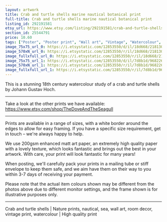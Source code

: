 ```yaml
---
layout: artwork
title: Crab and turtle shells marine nautical botanical print
full-title: Crab and turtle shells marine nautical botanical print
listing_id: 292191581
etsy_url: https://www.etsy.com/listing/292191581/crab-and-turtle-shells-marine-nautical?utm_source=ds&utm_medium=api&utm_campaign=api
section_id: 25544791
price: 10.60
tags: ["Poster", "Poster print", "Wall art", "Vintage", "Watercolour", "Nature", "Botanical art", "Wildlife", "Shells", "Sea", "Marine", "Crab", "High quality print"]
image_75x75_url_0: https://i.etsystatic.com/12853550/d/il/18d668/2181308062/il_75x75.2181308062_rr75.jpg?version=0
image_570xN_url_0: https://i.etsystatic.com/12853550/r/il/18d668/2181308062/il_570xN.2181308062_rr75.jpg
image_fullxfull_url_0: https://i.etsystatic.com/12853550/r/il/18d668/2181308062/il_fullxfull.2181308062_rr75.jpg
image_75x75_url_1: https://i.etsystatic.com/12853550/d/il/7d8b1d/968226798/il_75x75.968226798_qs89.jpg?version=0
image_570xN_url_1: https://i.etsystatic.com/12853550/r/il/7d8b1d/968226798/il_570xN.968226798_qs89.jpg
image_fullxfull_url_1: https://i.etsystatic.com/12853550/r/il/7d8b1d/968226798/il_fullxfull.968226798_qs89.jpg
---
```

This is a stunning 18th century watercolour study of a crab and turtle shells by Johann Gustav Hoch.

---

Take a look at the other prints we have available:
https://www.etsy.com/shop/TheDoveAndTheSeagull

---

Prints are available in a range of sizes, with a white border around the edges to allow for easy framing. If you have a specific size requirement, get in touch – we&#39;re always happy to help.

We use 200gsm enhanced matt art paper, an extremely high quality paper with a lovely texture, which looks fantastic and brings out the best in your artwork. With care, your print will look fantastic for many years!

When posting, we&#39;ll carefully pack your prints in a mailing tube or stiff envelope to keep them safe, and we aim have them on their way to you within 3-7 days of receiving your payment.

Please note that the actual item colours shown may be different from the photos above due to different monitor settings, and the frame shown is for illustrative purposes only.

---

Crab and turtle shells | Nature prints, nautical, sea, wall art, room decor, vintage print, watercolour | High quality print
